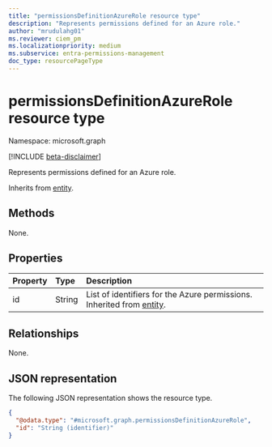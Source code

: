 ```yaml
---
title: "permissionsDefinitionAzureRole resource type"
description: "Represents permissions defined for an Azure role."
author: "mrudulahg01"
ms.reviewer: ciem_pm
ms.localizationpriority: medium
ms.subservice: entra-permissions-management
doc_type: resourcePageType
---
```


# permissionsDefinitionAzureRole resource type

Namespace: microsoft.graph

[!INCLUDE [beta-disclaimer](../../includes/beta-disclaimer.md)]

Represents permissions defined for an Azure role.

Inherits from [entity](../resources/entity.md).

## Methods
None.

## Properties
|Property|Type|Description|
|:---|:---|:---|
|id|String|List of identifiers for the Azure permissions. Inherited from [entity](../resources/entity.md).|

## Relationships
None.

## JSON representation
The following JSON representation shows the resource type.
<!-- {
  "blockType": "resource",
  "keyProperty": "id",
  "@odata.type": "microsoft.graph.permissionsDefinitionAzureRole",
  "baseType": "microsoft.graph.entity",
  "openType": false
}
-->
``` json
{
  "@odata.type": "#microsoft.graph.permissionsDefinitionAzureRole",
  "id": "String (identifier)"
}
```
